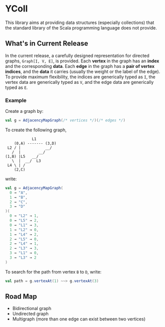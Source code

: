 # YColl

This library aims at providing data structures (especially collections) that the standard library of the Scala programming language does not provide. 

## What's in Current Release

In the current release, a carefully designed representation for directed graphs, `Graph[I, V, E]`, is provided. Each **vertex** in the graph has an **index** and the corresponding **data**. Each **edge** in the graph has a **pair of vertex indices**, and the **data** it carries (usually the weight or the label of the edge). To provide maximum flexibility, the indices are generically typed as `I`, the vertex data are generically typed as `V`, and the edge data are generically typed as `E`.

### Example
Create a graph by:

```scala
val g = AdjacencyMapGraph(/* vertices */)(/* edges */)
```

To create the following graph, 

                L1
        (0,A) ------- (3,D)
     L2 / |           __/
       /  |        __/
    (1,B) |L5   __/
       \  |  __/  L3
     L4 \ | /
        (2,C)

write:

```scala
val g = AdjacencyMapGraph(
  0 → "A",
  1 → "B",
  2 → "C",
  3 → "D"
)(
  0 → "L2" → 1,
  0 → "L5" → 2,
  0 → "L1" → 3,
  1 → "L2" → 0,
  1 → "L4" → 2,
  2 → "L5" → 0,
  2 → "L4" → 1,
  2 → "L3" → 3,
  3 → "L1" → 0,
  3 → "L3" → 2
)
```

To search for the path from vertex `B` to `D`, write:

```scala
val path = g.vertexAt(1) ~~> g.vertexAt(3)
```


## Road Map
* Bidirectional graph
* Undirected graph
* Multigraph (more than one edge can exist between two vertices)